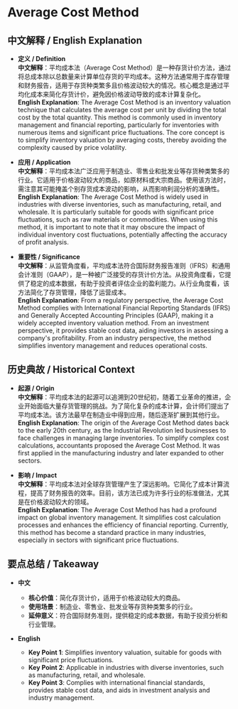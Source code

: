 # Average Cost Method

## 中文解释 / English Explanation

* **定义 / Definition**  
  **中文解释**：平均成本法（Average Cost Method）是一种存货计价方法，通过将总成本除以总数量来计算单位存货的平均成本。这种方法通常用于库存管理和财务报告，适用于存货种类繁多且价格波动较大的情况。核心概念是通过平均化成本来简化存货计价，避免因价格波动导致的成本计算复杂化。  
  **English Explanation**: The Average Cost Method is an inventory valuation technique that calculates the average cost per unit by dividing the total cost by the total quantity. This method is commonly used in inventory management and financial reporting, particularly for inventories with numerous items and significant price fluctuations. The core concept is to simplify inventory valuation by averaging costs, thereby avoiding the complexity caused by price volatility.

* **应用 / Application**  
  **中文解释**：平均成本法广泛应用于制造业、零售业和批发业等存货种类繁多的行业。它适用于价格波动较大的商品，如原材料或大宗商品。使用该方法时，需注意其可能掩盖个别存货成本波动的影响，从而影响利润分析的准确性。  
  **English Explanation**: The Average Cost Method is widely used in industries with diverse inventories, such as manufacturing, retail, and wholesale. It is particularly suitable for goods with significant price fluctuations, such as raw materials or commodities. When using this method, it is important to note that it may obscure the impact of individual inventory cost fluctuations, potentially affecting the accuracy of profit analysis.

* **重要性 / Significance**  
  **中文解释**：从监管角度看，平均成本法符合国际财务报告准则（IFRS）和通用会计准则（GAAP），是一种被广泛接受的存货计价方法。从投资角度看，它提供了稳定的成本数据，有助于投资者评估企业的盈利能力。从行业角度看，该方法简化了存货管理，降低了运营成本。  
  **English Explanation**: From a regulatory perspective, the Average Cost Method complies with International Financial Reporting Standards (IFRS) and Generally Accepted Accounting Principles (GAAP), making it a widely accepted inventory valuation method. From an investment perspective, it provides stable cost data, aiding investors in assessing a company's profitability. From an industry perspective, the method simplifies inventory management and reduces operational costs.

## 历史典故 / Historical Context

* **起源 / Origin**  
  **中文解释**：平均成本法的起源可以追溯到20世纪初，随着工业革命的推进，企业开始面临大量存货管理的挑战。为了简化复杂的成本计算，会计师们提出了平均成本法。该方法最早在制造业中得到应用，随后逐渐扩展到其他行业。  
  **English Explanation**: The origin of the Average Cost Method dates back to the early 20th century, as the Industrial Revolution led businesses to face challenges in managing large inventories. To simplify complex cost calculations, accountants proposed the Average Cost Method. It was first applied in the manufacturing industry and later expanded to other sectors.

* **影响 / Impact**  
  **中文解释**：平均成本法对全球存货管理产生了深远影响。它简化了成本计算流程，提高了财务报告的效率。目前，该方法已成为许多行业的标准做法，尤其是在价格波动较大的领域。  
  **English Explanation**: The Average Cost Method has had a profound impact on global inventory management. It simplifies cost calculation processes and enhances the efficiency of financial reporting. Currently, this method has become a standard practice in many industries, especially in sectors with significant price fluctuations.

## 要点总结 / Takeaway

* **中文**  
  - **核心价值**：简化存货计价，适用于价格波动较大的商品。  
  - **使用场景**：制造业、零售业、批发业等存货种类繁多的行业。  
  - **延伸意义**：符合国际财务准则，提供稳定的成本数据，有助于投资分析和行业管理。

* **English**  
  - **Key Point 1**: Simplifies inventory valuation, suitable for goods with significant price fluctuations.  
  - **Key Point 2**: Applicable in industries with diverse inventories, such as manufacturing, retail, and wholesale.  
  - **Key Point 3**: Complies with international financial standards, provides stable cost data, and aids in investment analysis and industry management.